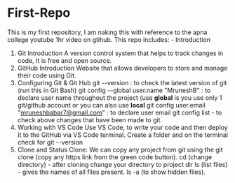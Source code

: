 # First-Repo
This is my first repository, I am naking this  with reference to the apna college youtube 1hr video on gtihub.
This repo includes: - 
Introduction
1. Git Introduction
     A version control system that helps to track changes in code, It is free and open source.
2. GitHub Introduction
     Website that allows developers to store and manage their code using Git.
4. Configuring Git & Git Hub
     git --version : to check the latest version of git (run this in Git Bash)
     git config --global user.name "MruneshB" : to declare user name throughout the project (use **global** is you use only 1 git/github account or you can also use **local**
     git config user.email "mruneshbabar7@gmail.com" : to declare user email
     git config list - to check above changes that have been made to git.
5. Working with VS Code
     Use VS Code, to write your code and then deploy it to the GitHub via VS Code terminal.
     Create a folder and on the terminal check for git --version
6. Clone and Status
     Clone: We can copy any project from git using the git clone (copy any https link from the green code button).
            cd (change directory) - after cloning change your directory to project dir
            ls (list files) - gives the names of all files present.
            ls -a (to show hidden files).

